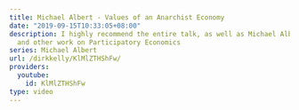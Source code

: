 ```yaml
---
title: Michael Albert - Values of an Anarchist Economy
date: "2019-09-15T10:33:05+08:00"
description: I highly recommend the entire talk, as well as Michael Albert's book
  and other work on Participatory Economics
series: Michael Albert
url: /dirkkelly/KlMlZTHShFw/
providers:
  youtube:
    id: KlMlZTHShFw
type: video
---
```


